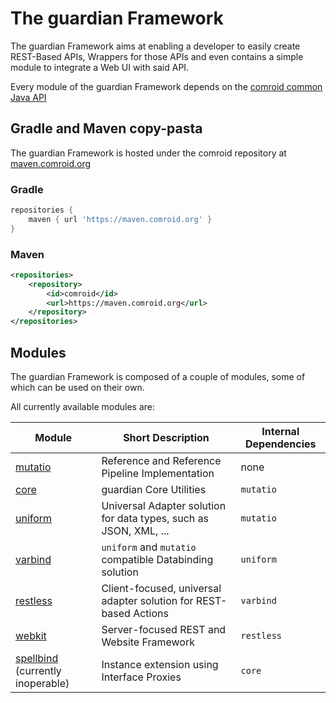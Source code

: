 # The guardian Framework

The guardian Framework aims at enabling a developer to easily create REST-Based APIs, Wrappers for those APIs and even
contains a simple module to integrate a Web UI with said API.

Every module of the guardian Framework depends on the [comroid common Java API](https://github.com/comroid-git/api)

## Gradle and Maven copy-pasta

The guardian Framework is hosted under the comroid repository
at [maven.comroid.org](https://maven.comroid.org/org/comroid)

### Gradle

```groovy
repositories {
    maven { url 'https://maven.comroid.org' }
}
```

### Maven

```xml
<repositories>
    <repository>
        <id>comroid</id>
        <url>https://maven.comroid.org</url>
    </repository>
</repositories>
```

## Modules

The guardian Framework is composed of a couple of modules, some of which can be used on their own.

All currently available modules are:

| Module                                                                                                                | Short Description                                                 | Internal Dependencies |
|-----------------------------------------------------------------------------------------------------------------------|-------------------------------------------------------------------|-----------------------|
| [mutatio](https://github.com/comroid-git/guardian-framework/blob/master/mutatio/README.md)                            | Reference and Reference Pipeline Implementation                   | none                  |
| [core](https://github.com/comroid-git/guardian-framework/blob/master/core/README.md)                                  | guardian Core Utilities                                           | `mutatio`             |
| [uniform](https://github.com/comroid-git/guardian-framework/blob/master/uniform/README.md)                            | Universal Adapter solution for data types, such as JSON, XML, ... | `mutatio`             |
| [varbind](https://github.com/comroid-git/guardian-framework/blob/master/varbind/README.md)                            | `uniform` and `mutatio` compatible Databinding solution           | `uniform`             |
| [restless](https://github.com/comroid-git/guardian-framework/blob/master/restless/README.md)                          | Client-focused, universal adapter solution for REST-based Actions | `varbind`             |
| [webkit](https://github.com/comroid-git/guardian-framework/blob/master/webkit/README.md)                              | Server-focused REST and Website Framework                         | `restless`            |
| [spellbind](https://github.com/comroid-git/guardian-framework/blob/master/spellbind/README.md) (currently inoperable) | Instance extension using Interface Proxies                        | `core`                |
